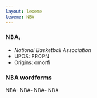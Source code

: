 ```yaml
---
layout: lexeme
lexeme: NBA
---
```


###  NBA₁

* _National Basketball Association_
* UPOS:  PROPN
* Origins: omorfi 


### NBA wordforms

NBA-
NBA‐
NBA‑
NBA

